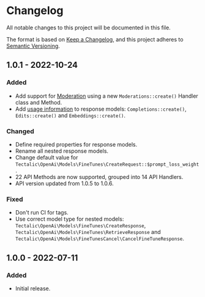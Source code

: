 # Changelog

All notable changes to this project will be documented in this file.

The format is based on [Keep a Changelog](https://keepachangelog.com/en/1.0.0/),
and this project adheres to [Semantic Versioning](https://semver.org/spec/v2.0.0.html).

## 1.0.1 - 2022-10-24

### Added
- Add support for [Moderation](https://beta.openai.com/docs/guides/moderation) using a new `Moderations::create()` Handler class and Method.
- Add [usage information](https://community.openai.com/t/usage-info-in-api-responses/18862) to response models: `Completions::create()`, `Edits::create()` and `Embeddings::create()`.

### Changed
- Define required properties for response models.
- Rename all nested response models.
- Change default value for `Tectalic\OpenAi\Models\FineTunes\CreateRequest::$prompt_loss_weight`.
- 22 API Methods are now supported, grouped into 14 API Handlers.
- API version updated from 1.0.5 to 1.0.6.

### Fixed
- Don't run CI for tags.
- Use correct model type for nested models: `Tectalic\OpenAi\Models\FineTunes\CreateResponse`, `Tectalic\OpenAi\Models\FineTunes\RetrieveResponse` and `Tectalic\OpenAi\Models\FineTunesCancel\CancelFineTuneResponse`.

## 1.0.0 - 2022-07-11

### Added
- Initial release.
